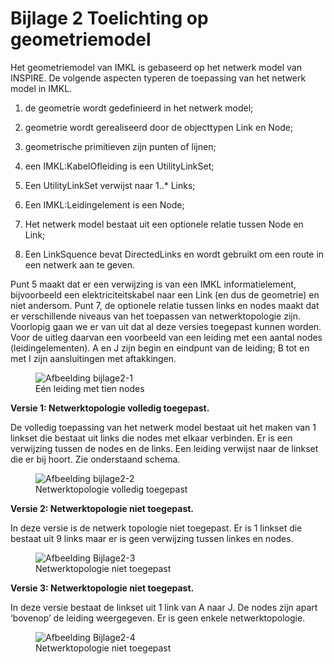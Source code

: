 Bijlage 2 Toelichting op geometriemodel
=========================================

Het geometriemodel van IMKL is gebaseerd op het netwerk model van INSPIRE. De
volgende aspecten typeren de toepassing van het netwerk model in IMKL.

1.  de geometrie wordt gedefinieerd in het netwerk model;

2.  geometrie wordt gerealiseerd door de objecttypen Link en Node;

3.  geometrische primitieven zijn punten of lijnen;

4.  een IMKL:KabelOfleiding is een UtilityLinkSet;

5.  Een UtilityLinkSet verwijst naar 1..\* Links;

6.  Een IMKL:Leidingelement is een Node;

7.  Het netwerk model bestaat uit een optionele relatie tussen Node en Link;

8.  Een LinkSquence bevat DirectedLinks en wordt gebruikt om een route in een
    netwerk aan te geven.

Punt 5 maakt dat er een verwijzing is van een IMKL informatielement,
bijvoorbeeld een elektriciteitskabel naar een Link (en dus de geometrie) en niet
andersom. Punt 7, de optionele relatie tussen links en nodes maakt dat er
verschillende niveaus van het toepassen van netwerktopologie zijn. Voorlopig
gaan we er van uit dat al deze versies toegepast kunnen worden. Voor de uitleg
daarvan een voorbeeld van een leiding met een aantal nodes (leidingelementen). A
en J zijn begin en eindpunt van de leiding; B tot en met I zijn aansluitingen
met aftakkingen.

<!-- ![](docs/media/bijlage2-1.png) -->
<figure id="afb_bijlage2-1">
    <img src="docs/media/bijlage2-1.png" alt="Afbeelding bijlage2-1">
    <figcaption>Eén leiding met tien nodes</figcaption>
</figure>

**Versie 1: Netwerktopologie volledig toegepast.**

De volledig toepassing van het netwerk model bestaat uit het maken van 1 linkset
die bestaat uit links die nodes met elkaar verbinden. Er is een verwijzing
tussen de nodes en de links. Een leiding verwijst naar de linkset die er bij
hoort. Zie onderstaand schema.

<!-- ![](docs/media/bijlage2-2) -->
<figure id="afb_bijlage2-2.png">
    <img src="docs/media/bijlage2-2.png" alt="Afbeelding bijlage2-2">
    <figcaption>Netwerktopologie volledig toegepast</figcaption>
</figure>

**Versie 2: Netwerktopologie niet toegepast.**

In deze versie is de netwerk topologie niet toegepast. Er is 1 linkset die
bestaat uit 9 links maar er is geen verwijzing tussen linkes en nodes.

<!-- ![](docs/media/Bijlage2-3.png) -->
<figure id="afb_Bijlage2-3">
    <img src="docs/media/Bijlage2-3.png" alt="Afbeelding Bijlage2-3">
    <figcaption>Netwerktopologie niet toegepast</figcaption>
</figure>

**Versie 3: Netwerktopologie niet toegepast.**

In deze versie bestaat de linkset uit 1 link van A naar J. De nodes zijn apart
‘bovenop’ de leiding weergegeven. Er is geen enkele netwerktopologie.

<!-- ![](docs/media/bijlage2-4.png) -->
<figure id="afb_Bijlage2-4">
    <img src="docs/media/Bijlage2-4.png" alt="Afbeelding Bijlage2-4">
    <figcaption>Netwerktopologie niet toegepast</figcaption>
</figure>
